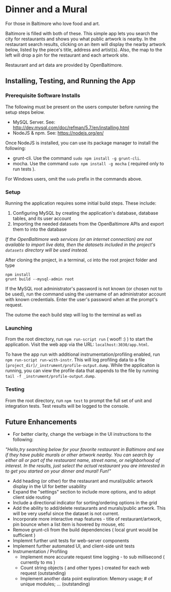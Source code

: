 # Dinner and a Mural

For those in Baltimore who love food and art.

Baltimore is filled with both of these. This simple app lets you search the city for restaurants and shows you what public artwork is nearby. In the restaurant search results, clicking on an item will display the nearby artwork below, listed by the piece's title, address and artist(s). Also, the map to the left will drop a pin for the restaurant and each artwork site.

Restaurant and art data are provided by OpenBaltimore.

## Installing, Testing, and Running the App

### Prerequisite Software Installs

The following must be present on the users computer before running the setup steps below. 

- MySQL Server. See: http://dev.mysql.com/doc/refman/5.7/en/installing.html
- NodeJS & npm.  See: https://nodejs.org/en/

Once NodeJS is installed, you can use its package manager to install the following:

- grunt-cli. Use the command `sudo npm install -g grunt-cli`.
- mocha. Use the command `sudo npm install -g mocha` ( required only to run tests ).

For Windows users, omit the `sudo` prefix in the commands above.

### Setup

Running the application requires some initial build steps. These include:

 1. Configuring MySQL by creating the application's database, database tables, and its user account
 2. Importing the needed datasets from the OpenBaltimore APIs and export them to into the database

*If the OpenBaltimore web services (or an internet connection) are not available to import live data, then the datasets included in the project's `datasets` directory will be used instead.*

After cloning the project, in a terminal, `cd` into the root project folder and type 

    npm install
    grunt build --mysql-admin root

If the MySQL root administrator's password is not known (or chosen not to be used), run the command using the username of an administrator account with known credentials. Enter the user's password when at the prompt's request.

The outome the each build step will log to the terminal as well as

### Launching

From the root directory, run `npm run-script run` ( woof! :) ) to start the application. Visit the web app via the URL: `localhost:3030/app.html`.

To have the app run with additional instrumentation/profiling enabled, run `npm run-script run-with-instr`. This will log profiling data to a file `[project_dir]/_instrument/profile-output.dump`. While the applicaiton is running, you can view the profile data that appends to the file by running `tail -f _instrument/profile-output.dump`.

### Testing

From the root directory, run `npm test` to prompt the full set of unit and integration tests. Test results will be logged to the console.

## Future Enhancements

- For better clarity, change the verbiage in the UI instructions to the following:

*"Hello,try searching below for your favorite restaurant in Baltimore and see if they have public murals or other artwork nearby.  You can search by either all or part of the restaurant name, street name, or neighborhood of interest.  In the results, just select the actual restaurant you are interested in to get you started on your dinner and mural!  Fun!"*

- Add heading (or other) for the restaurant and mural/public artwork display in the UI for better usability
- Expand the "settings" section to include more options, and to adopt client side routing
- Include a directional indicator for sorting/ordering options in the grid
- Add the ability to add/delete restaurants and murals/public artwork. This will be very useful since the dataset is not current.
- Incorporate more interactive map features - title of restaurant/artwork, pin bounce when a list item is hovered by mouse, etc
- Remove grunt-cli from the build dependencies ( local grunt would be sufficient )
- Implemnt further unit tests for web-server components
- Implement further automated UI, and client-side unit tests
- Instrumentation / Profiling
  - Implement more accurate request time logging - to sub millisecond ( currently to ms )
  - Count string objects ( and other types ) created for each web request (outstanding)
  - Implement another data point exploration: Memory usage; # of unique modules; ... (outstanding)
